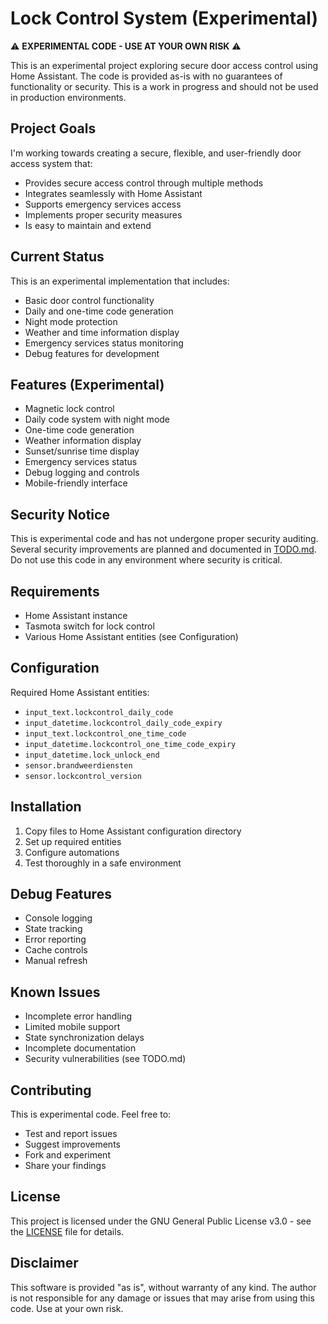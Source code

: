 # Lock Control System (Experimental)

⚠️ **EXPERIMENTAL CODE - USE AT YOUR OWN RISK** ⚠️

This is an experimental project exploring secure door access control using Home Assistant. The code is provided as-is with no guarantees of functionality or security. This is a work in progress and should not be used in production environments.

## Project Goals

I'm working towards creating a secure, flexible, and user-friendly door access system that:
- Provides secure access control through multiple methods
- Integrates seamlessly with Home Assistant
- Supports emergency services access
- Implements proper security measures
- Is easy to maintain and extend

## Current Status

This is an experimental implementation that includes:
- Basic door control functionality
- Daily and one-time code generation
- Night mode protection
- Weather and time information display
- Emergency services status monitoring
- Debug features for development

## Features (Experimental)

- Magnetic lock control
- Daily code system with night mode
- One-time code generation
- Weather information display
- Sunset/sunrise time display
- Emergency services status
- Debug logging and controls
- Mobile-friendly interface

## Security Notice

This is experimental code and has not undergone proper security auditing. Several security improvements are planned and documented in [TODO.md](TODO.md). Do not use this code in any environment where security is critical.

## Requirements

- Home Assistant instance
- Tasmota switch for lock control
- Various Home Assistant entities (see Configuration)

## Configuration

Required Home Assistant entities:
- `input_text.lockcontrol_daily_code`
- `input_datetime.lockcontrol_daily_code_expiry`
- `input_text.lockcontrol_one_time_code`
- `input_datetime.lockcontrol_one_time_code_expiry`
- `input_datetime.lock_unlock_end`
- `sensor.brandweerdiensten`
- `sensor.lockcontrol_version`

## Installation

1. Copy files to Home Assistant configuration directory
2. Set up required entities
3. Configure automations
4. Test thoroughly in a safe environment

## Debug Features

- Console logging
- State tracking
- Error reporting
- Cache controls
- Manual refresh

## Known Issues

- Incomplete error handling
- Limited mobile support
- State synchronization delays
- Incomplete documentation
- Security vulnerabilities (see TODO.md)

## Contributing

This is experimental code. Feel free to:
- Test and report issues
- Suggest improvements
- Fork and experiment
- Share your findings

## License

This project is licensed under the GNU General Public License v3.0 - see the [LICENSE](LICENSE) file for details.

## Disclaimer

This software is provided "as is", without warranty of any kind. The author is not responsible for any damage or issues that may arise from using this code. Use at your own risk.
